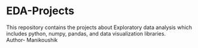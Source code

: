 # EDA-Projects
This repository contains the projects about Exploratory data analysis which includes python, numpy, pandas, and data visualization libraries.
<br>
Author- Manikoushik